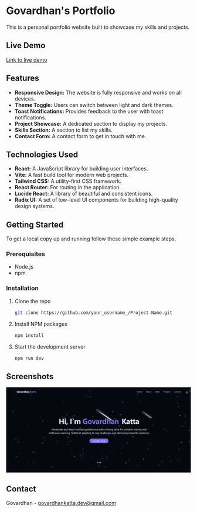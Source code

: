 # Govardhan's Portfolio

This is a personal portfolio website built to showcase my skills and projects.

## Live Demo

[Link to live demo](https://govardhanportfolio.vercel.app/)

## Features

- **Responsive Design:** The website is fully responsive and works on all devices.
- **Theme Toggle:** Users can switch between light and dark themes.
- **Toast Notifications:** Provides feedback to the user with toast notifications.
- **Project Showcase:** A dedicated section to display my projects.
- **Skills Section:** A section to list my skills.
- **Contact Form:** A contact form to get in touch with me.

## Technologies Used

- **React:** A JavaScript library for building user interfaces.
- **Vite:** A fast build tool for modern web projects.
- **Tailwind CSS:** A utility-first CSS framework.
- **React Router:** For routing in the application.
- **Lucide React:** A library of beautiful and consistent icons.
- **Radix UI:** A set of low-level UI components for building high-quality design systems.

## Getting Started

To get a local copy up and running follow these simple example steps.

### Prerequisites

- Node.js
- npm

### Installation

1.  Clone the repo
    ```sh
    git clone https://github.com/your_username_/Project-Name.git
    ```
2.  Install NPM packages
    ```sh
    npm install
    ```
3.  Start the development server
    ```sh
    npm run dev
    ```

## Screenshots

![Screenshot of the project](./coverImage.png)

## Contact

Govardhan - govardhankatta.dev@gmail.com
